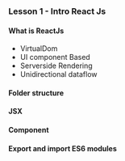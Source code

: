 ### Lesson 1 - Intro React Js

#### What is ReactJs

- VirtualDom
- UI component Based
- Serverside Rendering
- Unidirectional dataflow

#### Folder structure

#### JSX

#### Component

#### Export and import ES6 modules
